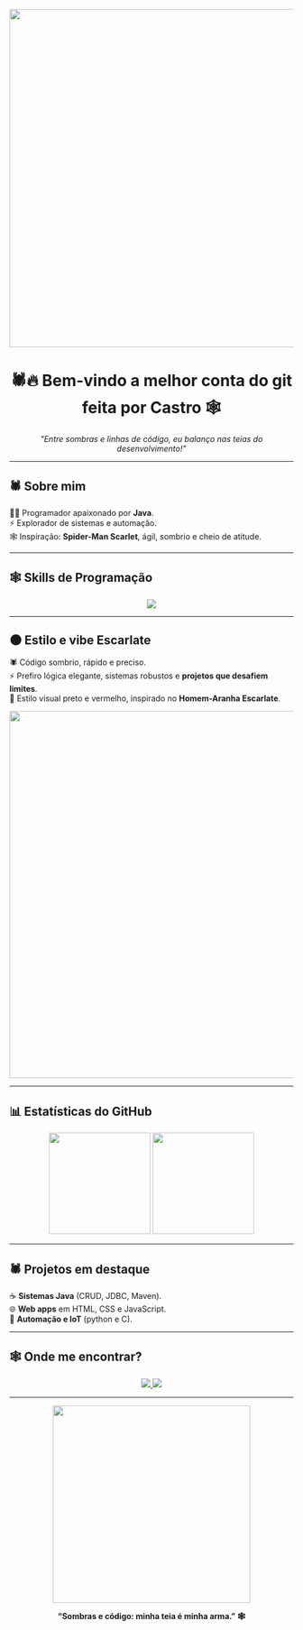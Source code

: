 <!-- Banner Scarlet Spider -->
<p align="center">
  <img src="https://blogger.googleusercontent.com/img/b/R29vZ2xl/AVvXsEgY-5cx7Qzq04nD4WO_VaEt1KXwkzCNpkT9PoBiOjbPEP4LF6IjjHvuZuNkd6e_BF02GftlTRqzn6VbCA4DC91eaW0QfNyXz5SBfRbm-vgrUl0YLnezH-Db5WZPKCRlBXtJa0NSlA6Qw-A/s1600/tumblr_n9a419GORp1rkaoj2o6_r2_500.gif" width="600"/>
</p>

<h1 align="center">🕷️🔥 Bem-vindo a melhor conta do git feita por <b>Castro</b> 🕸️</h1>

<p align="center">
  <i>"Entre sombras e linhas de código, eu balanço nas teias do desenvolvimento!"</i>
</p>

---

## 🕷️ Sobre mim
👨‍💻 Programador apaixonado por **Java**.  
⚡ Explorador de sistemas e automação.  
🕸️ Inspiração: **Spider-Man Scarlet**, ágil, sombrio e cheio de atitude.  

---

## 🕸️ Skills de Programação

<p align="center">
  <img src="https://skillicons.dev/icons?i=java,mysql,js,html,css,git,github,python,vscode,figma,c,cpp,bash" />
</p>

---

## 🌑 Estilo e vibe Escarlate
🕷️ Código sombrio, rápido e preciso.  
⚡ Prefiro lógica elegante, sistemas robustos e **projetos que desafiem limites**.  
🎨 Estilo visual preto e vermelho, inspirado no **Homem-Aranha Escarlate**.  

<p align="center">
  <img src="https://media.tenor.com/YOUR-SCARLET-SPIDER-GIF.gif" width="651"/>
</p>

---

## 📊 Estatísticas do GitHub

<p align="center">
  <img src="https://github-readme-stats.vercel.app/api?username=MatheusCastro&show_icons=true&theme=radical&hide_border=true&icon_color=E23636" height="180"/>
  <img src="https://github-readme-stats.vercel.app/api/top-langs/?username=MatheusCastro&layout=compact&theme=radical&hide_border=true" height="180"/>
</p>

---

## 🕷️ Projetos em destaque
☕ **Sistemas Java** (CRUD, JDBC, Maven).  
🌐 **Web apps** em HTML, CSS e JavaScript.  
🔌 **Automação e IoT** (python e C).  

---

## 🕸️ Onde me encontrar?
<p align="center">
  <a href="https://github.com/Matheus089107">
    <img src="https://img.shields.io/badge/GitHub-Matheus089107?style=for-the-badge&logo=github" />
  </a>
  <a href="mailto:seuemail@email.com">
    <img src="https://img.shields.io/badge/Email-matheusalexandrecastro122@gmail.com-red?style=for-the-badge&logo=gmail" />
  </a>
</p>

---

<!-- Gif final Scarlet Spider -->
<p align="center">
  <img src="https://static.wikia.nocookie.net/spiderman/images/7/72/Kaine_poderes.png/revision/latest?cb=20140807004714&path-prefix=es" width="350"/>
</p>

<p align="center">
  <b>“Sombras e código: minha teia é minha arma.” 🕸️</b>
</p>
